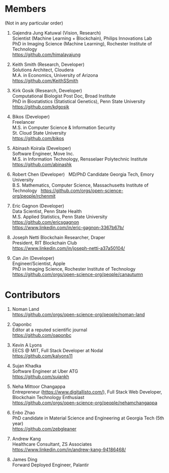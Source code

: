 # Members
(Not in any particular order)

1. Gajendra Jung Katuwal (Vision, Research)   
Scientist (Machine Learning + Blockchain), Philips Innovations Lab  
PhD in Imaging Science (Machine Learning), Rochester Institute of Technology  
https://github.com/himalayajung

2. Keith Smith (Research, Developer)       
Solutions Architect, Cloudera   
M.A. in Economics, University of Arizona    
https://github.com/KeithSSmith

3. Kirk Gosik (Research, Developer)  
Computational Biologist Post Doc, Broad Institute   
PhD in Biostatistics (Statistical Genetics), Penn State University    
https://github.com/kdgosik

4. Bikos (Developer)  
Freelancer    
M.S. in Computer Science & Information Security   
St. Cloud State University    
https://github.com/bikos

5. Abinash Koirala (Developer)    
Software Engineer, Move Inc.    
M.S. in Information Technology, Rensselaer Polytechnic Institute    
https://github.com/abinashk

6. Robert Chen (Developer)           
MD/PhD Candidate Georgia Tech, Emory University           
B.S. Mathematics, Computer Science, Massachusetts Institute of Technology               
https://github.com/orgs/open-science-org/people/rchenmit

6. Eric Gagnon (Developer)     
Data Scientist, Penn State Health    
M.S. Applied Statistics, Penn State University    
https://github.com/ericsgagnon    
https://www.linkedin.com/in/eric-gagnon-3367b67b/

7. Joseph Netti 
Blockchain Researcher, Draper     
President, RIT Blockchain Club      
https://www.linkedin.com/in/joseph-netti-a37a50104/

8. Can Jin (Developer)  
Engineer/Scientist, Apple   
PhD in Imaging Science, Rochester Institute of Technology   
https://github.com/orgs/open-science-org/people/canautumn

# Contributors

1. Noman Land         
https://github.com/orgs/open-science-org/people/noman-land

2. Oaponbc   
Editor at a reputed scientific journal   
https://github.com/oaponbc

2. Kevin A Lyons    
EECS @ MIT, Full Stack Developer at Nodal   
https://github.com/kalyons11

3. Sujan Khadka     
Software Engineer at Uber ATG   
https://github.com/sujankh

4. Neha Mittoor Changappa    
Entrepreneur (https://www.digitallisto.com/), Full Stack Web Developer, Blockchain Technology Enthusiast    
https://github.com/orgs/open-science-org/people/nehamchangappa

5. Enbo Zhao    
PhD candidate in Material Science and Engineering at Georgia Tech (5th year)   
https://github.com/zebgleaner

6. Andrew Kang  
Healthcare Consultant, ZS Associates   
https://www.linkedin.com/in/andrew-kang-94186468/ 

7. James Ding  
Forward Deployed Engineer, Palantir

